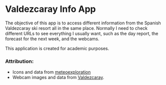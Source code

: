 # Valdezcaray Info App

The objective of this app is to access different information from the Spanish Valdezcaray ski resort all in the same place. Normally I need to check different URLs to see everything I usually want, such as the day report, the forecast for the next week, and the webcams.

This application is created for academic purposes.

### Attribution:
- Icons and data from [meteoexploration](https://meteoexploration.com/en/forecasts/Valdezcaray/)
- Webcam images and data from [Valdezcaray](https://www.valdezcaray.es/).
